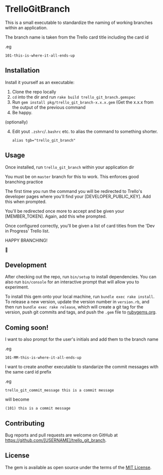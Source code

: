 # TrelloGitBranch

This is a small executable to standardize the naming of working branches within an application.

The branch name is taken from the Trello card title including the card id

.eg

`101-this-is-where-it-all-ends-up`

## Installation

Install it yourself as an executable:

1. Clone the repo locally
2. `cd` into the dir and run `rake build trello_git_branch.gemspec`
3. Run `gem install pkg/trello_git_branch-x.x.x.gem` (Get the x.x.x from the output of the previous command
4. Be happy.

(optionally)

4. Edit yout `.zshrc`/`.bashrc` etc. to alias the command to something shorter.

    `alias tgb="trello_git_branch"`

## Usage

Once installed, run `trello_git_branch` within your application dir

You must be on `master` branch for this to work. This enforces good branching practice

The first time you run the command you will be redirected to Trello's developer pages where you'll find your [DEVELOPER_PUBLIC_KEY].
Add this when prompted.

You'll be redirected once more to accept and be given your [MEMBER_TOKEN]. Again, add this whe prompted.

Once configured correctly, you'll be given a list of card titles from the 'Dev in Progress' Trello list.

HAPPY BRANCHING!

:rocket:

## Development

After checking out the repo, run `bin/setup` to install dependencies. You can also run `bin/console` for an interactive prompt that will allow you to experiment.

To install this gem onto your local machine, run `bundle exec rake install`. To release a new version, update the version number in `version.rb`, and then run `bundle exec rake release`, which will create a git tag for the version, push git commits and tags, and push the `.gem` file to [rubygems.org](https://rubygems.org).

## Coming soon!

I want to also prompt for the user's initials and add them to the branch name

.eg

`101-MM-this-is-where-it-all-ends-up`

I want to create another executable to standarize the commit messages with the same card id prefix

.eg

`trello_git_commit_message this is a commit message`

will become

`(101) this is a commit message`

## Contributing

Bug reports and pull requests are welcome on GitHub at https://github.com/[USERNAME]/trello_git_branch.


## License

The gem is available as open source under the terms of the [MIT License](http://opensource.org/licenses/MIT).

